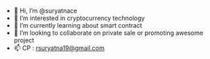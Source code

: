 - 👋 Hi, I’m @suryatnace
- 👀 I’m interested in cryptocurrency technology
- 🌱 I’m currently learning about smart contract
- 💞️ I’m looking to collaborate on private sale or promoting awesome project
- 📫 CP : rsuryatna19@gmail.com

<!---
suryatnace/suryatnace is a ✨ special ✨ repository because its `README.md` (this file) appears on your GitHub profile.
You can click the Preview link to take a look at your changes.
--->
